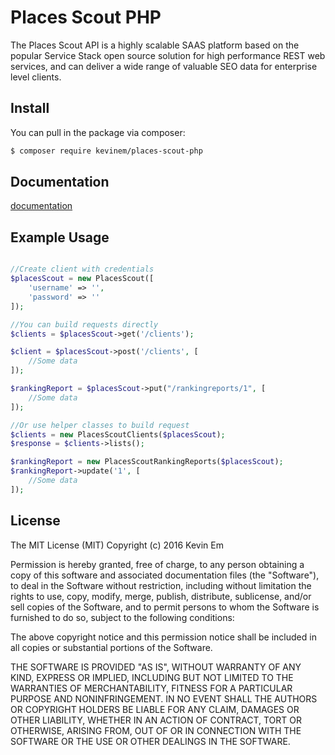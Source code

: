 # Places Scout PHP 

The Places Scout API is a highly scalable SAAS platform based on the popular Service Stack open source solution for 
high performance REST web services, and can deliver a wide range of valuable SEO data for enterprise level clients.

## Install

You can pull in the package via composer:
``` bash
$ composer require kevinem/places-scout-php
```

## Documentation

[documentation](https://apihost1.placesscout.com/documentation/index.html)

## Example Usage

``` php

//Create client with credentials
$placesScout = new PlacesScout([
    'username' => '',
    'password' => ''
]);

//You can build requests directly 
$clients = $placesScout->get('/clients');

$client = $placesScout->post('/clients', [
    //Some data
]);

$rankingReport = $placesScout->put("/rankingreports/1", [
    //Some data
]);

//Or use helper classes to build request
$clients = new PlacesScoutClients($placesScout);
$response = $clients->lists();

$rankingReport = new PlacesScoutRankingReports($placesScout);
$rankingReport->update('1', [
    //Some data
]);

```

## License 

The MIT License (MIT)
Copyright (c) 2016 Kevin Em

Permission is hereby granted, free of charge, to any person obtaining a copy of this software and associated
documentation files (the "Software"), to deal in the Software without restriction, including without limitation
the rights to use, copy, modify, merge, publish, distribute, sublicense, and/or sell copies of the Software,
and to permit persons to whom the Software is furnished to do so, subject to the following conditions:

The above copyright notice and this permission notice shall be included in all copies or substantial portions of
the Software.

THE SOFTWARE IS PROVIDED "AS IS", WITHOUT WARRANTY OF ANY KIND, EXPRESS OR IMPLIED, INCLUDING BUT NOT LIMITED
TO THE WARRANTIES OF MERCHANTABILITY, FITNESS FOR A PARTICULAR PURPOSE AND NONINFRINGEMENT. IN NO EVENT SHALL
THE AUTHORS OR COPYRIGHT HOLDERS BE LIABLE FOR ANY CLAIM, DAMAGES OR OTHER LIABILITY, WHETHER IN AN ACTION OF
CONTRACT, TORT OR OTHERWISE, ARISING FROM, OUT OF OR IN CONNECTION WITH THE SOFTWARE OR THE USE OR OTHER DEALINGS
IN THE SOFTWARE.
